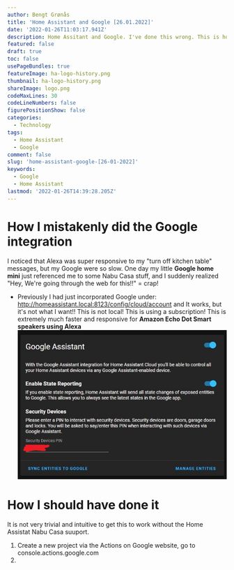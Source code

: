 ```yaml
---
author: Bengt Grønås
title: 'Home Assistant and Google [26.01.2022]'
date: '2022-01-26T11:03:17.941Z'
description: Home Assitant and Google. I've done this wrong. This is how it should be done
featured: false
draft: true
toc: false
usePageBundles: true
featureImage: ha-logo-history.png
thumbnail: ha-logo-history.png
shareImage: logo.png
codeMaxLines: 30
codeLineNumbers: false
figurePositionShow: false
categories:
  - Technology
tags:
  - Home Assistant
  - Google
comment: false
slug: 'home-assistant-google-[26-01-2022]'
keywords:
  - Google
  - Home Assistant
lastmod: '2022-01-26T14:39:28.205Z'
---
```

# How I mistakenly did the Google integration
I noticed that Alexa was super responsive to my "turn off kitchen table" messages, but my Google were so slow. One day my little **Google home mini** just referenced me to some Nabu Casa stuff, and I suddenly realized "Hey, We're going through the web for this!!" = crap!
- Previously I had just incorporated Google under: http://homeassistant.local:8123/config/cloud/account and It works, but it's not what I want!! This is not local! This is using a subscription! This is extremely much faster and responsive for **Amazon Echo Dot Smart speakers using Alexa** 
![google + nabu casa is OK, too...](google.jpg) 
# How I should have done it
It is not very trivial and intuitive to get this to work without the Home Assistat Nabu Casa suuport. 
1. Create a new project via the Actions on Google website, go to console.actions.google.com
3. 








